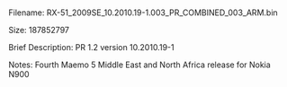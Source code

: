 #
Filename: RX-51_2009SE_10.2010.19-1.003_PR_COMBINED_003_ARM.bin

Size: 187852797

Brief Description: PR 1.2 version 10.2010.19-1

Notes: Fourth Maemo 5 Middle East and North Africa release for Nokia N900
